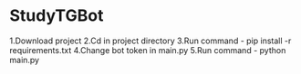 # StudyTGBot
1.Download project
2.Cd in project directory
3.Run command - pip install -r requirements.txt
4.Change bot token in main.py
5.Run command - python main.py
